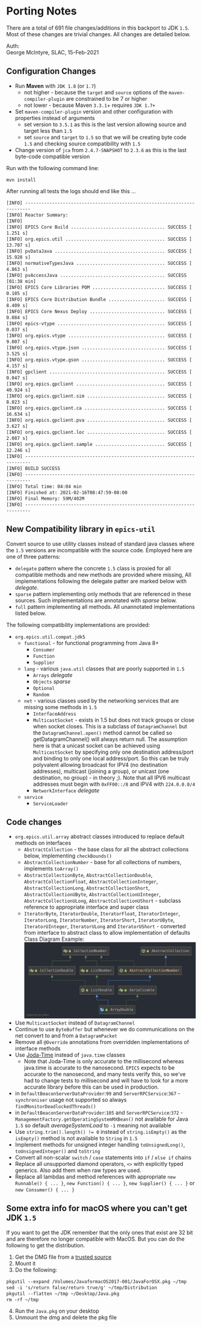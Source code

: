 # Porting Notes
There are a total of 691 file changes/additions in this backport to JDK `1.5`.  Most of these changes are trivial changes.
All changes are detailed below.

Auth:  
George McIntyre, SLAC, 15-Feb-2021

## Configuration Changes
+ Run **Maven** with `JDK 1.8` (or `1.7`)
  + not higher - because the `target` and `source` options of the `maven-compiler-plugin` are constrained to be 7 or higher
  + not lower - because Maven `3.3.1`+ requires `JDK 1.7+`
+ Set `maven-compiler-plugin` version and other configuration with properties instead of arguments
  + set version to `3.5.1` as this is the last version allowing source and target less than `1.5`
  + set `source` and `target` to `1.5` so that we will be creating byte code `1.5` and checking source compatibility with `1.5`
+ Change version of `jca` from `2.4.7-SNAPSHOT` to `2.3.6` as this is the last byte-code compatible version

Run with the following command line:
```shell
mvn install
```

After running all tests the logs should end like this ...

```shell
[INFO] ------------------------------------------------------------------------
[INFO] Reactor Summary:
[INFO]
[INFO] EPICS Core Build ................................... SUCCESS [  1.251 s]
[INFO] org.epics.util ..................................... SUCCESS [ 13.707 s]
[INFO] pvDataJava ......................................... SUCCESS [ 15.928 s]
[INFO] normativeTypesJava ................................. SUCCESS [  4.863 s]
[INFO] pvAccessJava ....................................... SUCCESS [01:38 min]
[INFO] EPICS Core Libraries POM ........................... SUCCESS [  0.105 s]
[INFO] EPICS Core Distribution Bundle ..................... SUCCESS [  8.409 s]
[INFO] EPICS Core Nexus Deploy ............................ SUCCESS [  0.084 s]
[INFO] epics-vtype ........................................ SUCCESS [  0.037 s]
[INFO] org.epics.vtype .................................... SUCCESS [  9.007 s]
[INFO] org.epics.vtype.json ............................... SUCCESS [  3.525 s]
[INFO] org.epics.vtype.gson ............................... SUCCESS [  4.157 s]
[INFO] gpclient ........................................... SUCCESS [  0.047 s]
[INFO] org.epics.gpclient ................................. SUCCESS [ 40.924 s]
[INFO] org.epics.gpclient.sim ............................. SUCCESS [  8.023 s]
[INFO] org.epics.gpclient.ca .............................. SUCCESS [ 16.634 s]
[INFO] org.epics.gpclient.pva ............................. SUCCESS [  3.627 s]
[INFO] org.epics.gpclient.loc ............................. SUCCESS [  2.087 s]
[INFO] org.epics.gpclient.sample .......................... SUCCESS [ 12.246 s]
[INFO] ------------------------------------------------------------------------
[INFO] BUILD SUCCESS
[INFO] ------------------------------------------------------------------------
[INFO] Total time: 04:04 min
[INFO] Finished at: 2021-02-16T08:47:59-08:00
[INFO] Final Memory: 59M/402M
[INFO] ------------------------------------------------------------------------
```

## New Compatibility library in `epics-util`
Convert source to use utility classes instead of standard java classes where the `1.5` versions are incompatible with the source code.
Employed here are one of three patterns:
+ `delegate` pattern where the concrete `1.5` class is proxied for all compatible methods and new methods
are provided where missing, All implementations following the delegate patter are marked below with _delegate_.
+ `sparse` pattern implementing only methods that are referenced in these sources.  Such implementations are annotated with _sparse_ below.
+ `full` pattern implementing all methods.  All unannotated implementations listed below.

The following compatibility implementations are provided:
+ `org.epics.util.compat.jdk5`
  + `functional` - for functional programming from Java 8+
    + `Consumer`
    + `Function`
    + `Supplier`
  + `lang` - various `java.util` classes that are poorly supported in `1.5`
    + `Arrays` _delegate_
    + `Objects` _sparse_
    + `Optional`
    + `Random`
  + `net` - various classes used by the networking services that are missing some methods in `1.5`
    + `InterfaceAddress`
    + `MulticastSocket` - exists in 1.5 but does not track groups or close when socket closes.  This is a subclass of `DatagramChannel` but the `DatagramChannel.open()` method cannot be called so getDatagramChannel() will always return null.  The assumption here is that a unicast socket can be achieved using `MulticastSocket` by specifying only one destination address/port and binding to only one local address/port. So this can be truly polyvalent allowing broadcast for IPV4 (no destination addresses), multicast (joining a group), or unicast (one destination, no group) - in theory ;).  Note that all IPV6 multicast addresses must begin with `0xFF00::/8` and IPV4 with `224.0.0.0/4`
    + `NetworkInterface` _delegate_
  + `service`
    + `ServiceLoader`

## Code changes
+ `org.epics.util.array` abstract classes introduced to replace default methods on interfaces
  + `AbstractCollection` - the base class for all the abstract collections below, implementing `checkBounds()`
  + `AbstractCollectionNumber` - base for all collections of numbers, implements `toArray()`
  + `AbstractCollectionByte`, `AbstractCollectionDouble`, `AbstractCollectionFloat`, `AbstractCollectionInteger`, `AbstractCollectionLong`, `AbstractCollectionShort`, `AbstractCollectionUByte`, `AbstractCollectionUInteger`, `AbstractCollectionULong`, `AbstractCollectionUShort` - subclass reference to appropriate interface and super class
  + `IteratorByte`, `IteratorDouble`, `IteratorFloat`, `IteratorInteger`, `IteratorLong`, `IteratorNumber`, `IteratorShort`, `IteratorUByte`, `IteratorUInteger`, `IteratorULong` and `IteratorUShort` - converted from interface to abstract class to allow implementation of defaults  
  Class Diagram Example:
    ![ArrayDouble](ArrayDouble.png)
+ Use `MulticastSocket` instead of `DatagramChannel`
+ Continue to use `ByteBuffer` but whenever we do communications on the net convert to and from a `DatagramPacket`
+ Remove all `@Override` annotations from overridden implementations of interface methods
+ Use [Joda-Time](https://www.joda.org/joda-time/) instead of `java.time` classes
  + Note that Joda-Time is only accurate to the millisecond whereas java.time is accurate to the nanosecond.
    `EPICS` expects to be accurate to the nanosecond, and many tests verify this, so we've had to change tests
    to millisecond and will have to look for a more accurate library before this can be used in production.
+ in `DefaultBeaconServerDataProvider`:`99` and `ServerRPCService`:`367` - `synchroniser` usage not supported so always `findMonitorDeadlockedThreads()`
+ in `DefaultBeaconServerDataProvider`:`105` and `ServerRPCService`:`372` -  `ManagementFactory.getOperatingSystemMXBean()` not available for Java `1.5` so default _averageSystemLoad_ to `-1` meaning
  not available
+ Use `string.trim().length() != 0` instead of `string.isEmpty()` as the `isEmpty()` method is not available to `String` in `1.5`
+ Implement methods for unsigned integer handling `toUnsignedLong()`, `toUnsignedInteger()` and `toString`
+ Convert all non-scalar `switch` / `case` statements into `if` / `else if` chains
+ Replace all unsupported diamond operators, `<>` with explicitly typed generics.  Also add them when raw types are used.
+ Replace all lambdas and method references with appropriate `new Runnable() { ... }`, `new Function() { ... }`, `new Supplier() { ... }` or `new Consumer() { ... }`

## Some extra info for macOS where you can't get JDK `1.5`
If you want to get the JDK remember that the only ones that exist are 32 bit and are therefore no longer
compatible with MacOS.  But you can do the following to get the distribution.
1. Get the DMG file from a [trusted source](http://support.apple.com/downloads/DL1359/en_US/JavaForMacOSX10.5Update10.dmg
)
2. Mount it
3. Do the following:
```shell
pkgutil --expand /Volumes/JavaformacOS2017-001/JavaForOSX.pkg ~/tmp
sed -i 's/return false/return true/g' ~/tmp/Distribution
pkgutil --flatten ~/tmp ~/Desktop/Java.pkg
rm -rf ~/tmp
```

4. Run the `Java.pkg` on your desktop
5. Unmount the dmg and delete the pkg file
```
